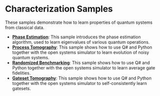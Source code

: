# Characterization Samples

These samples demonstrate how to learn properties of quantum systems from classical data.

- **[Phase Estimation](./phase-estimation)**:
  This sample introduces the phase estimation algorithm, used to learn eigenvalues of various quantum operations.
- **[Process Tomography](./process-tomography)**:
  This sample shows how to use Q# and Python together with the open systems simulator to learn evolution of noisy quantum systems.
- **[Randomized Benchmarking](./randomized-benchmarking)**:
  This sample shows how to use Q# and Python together with the open systems simulator to learn average gate fidelities.
- **[Gateset Tomography](./gateset-tomography)**:
  This sample shows how to use Q# and Python together with the open systems simulator to self-consistently learn gatesets.
